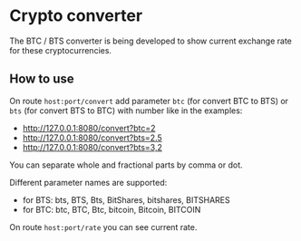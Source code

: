 # Crypto converter

The BTC / BTS converter is being developed to show current exchange rate for these cryptocurrencies.  
## How to use
On route `host:port/convert` add parameter `btc` (for convert BTC to BTS) or `bts` 
(for convert BTS to BTC) with number like in the examples:

- http://127.0.0.1:8080/convert?btc=2
- http://127.0.0.1:8080/convert?bts=2.5
- http://127.0.0.1:8080/convert?bts=3,2

You can separate whole and fractional parts by comma or dot.

Different parameter names are supported:

- for BTS: bts, BTS, Bts, BitShares, bitshares, BITSHARES
- for BTC: btc, BTC, Btc, bitcoin, Bitcoin, BITCOIN


On route `host:port/rate` you can see current rate.



